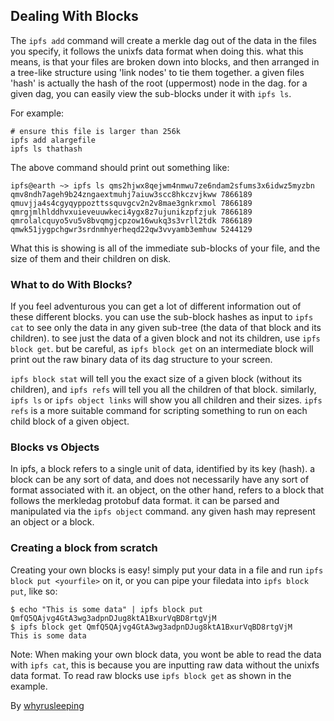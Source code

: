 ## Dealing With Blocks
The `ipfs add` command will create a merkle dag out of the data in the files you
specify, it follows the unixfs data format when doing this. what this means, is
that your files are broken down into blocks, and then arranged in a tree-like
structure using 'link nodes' to tie them together. a given files 'hash' is
actually the hash of the root (uppermost) node in the dag. for a given dag, you
can easily view the sub-blocks under it with `ipfs ls`.

For example:
```
# ensure this file is larger than 256k
ipfs add alargefile 
ipfs ls thathash
```

The above command should print out something like:
```
ipfs@earth ~> ipfs ls qms2hjwx8qejwm4nmwu7ze6ndam2sfums3x6idwz5myzbn
qmv8ndh7ageh9b24zngaextmuhj7aiuw3scc8hkczvjkww 7866189 
qmuvjja4s4cgyqyppozttssquvgcv2n2v8mae3gnkrxmol 7866189 
qmrgjmlhlddhvxuieveuuwkeci4ygx8z7ujunikzpfzjuk 7866189 
qmrolalcquyo5vu5v8bvqmgjcpzow16wukq3s3vrll2tdk 7866189 
qmwk51jygpchgwr3srdnmhyerheqd22qw3vvyamb3emhuw 5244129
```

What this is showing is all of the immediate sub-blocks of your file, and the
size of them and their children on disk.

### What to do With Blocks?
If you feel adventurous you can get a lot of different information out of these
different blocks. you can use the sub-block hashes as input to `ipfs cat` to
see only the data in any given sub-tree (the data of that block and its
children). to see just the data of a given block and not its children, use
`ipfs block get`. but be careful, as `ipfs block get` on an intermediate block
will print out the raw binary data of its dag structure to your screen.

`ipfs block stat` will tell you the exact size of a given block (without its
children), and `ipfs refs` will tell you all the children of that block. 
similarly, `ipfs ls` or `ipfs object links` will show you all children and
their sizes. `ipfs refs` is a more suitable command for scripting something
to run on each child block of a given object.

### Blocks vs Objects
In ipfs, a block refers to a single unit of data, identified by its key (hash).
a block can be any sort of data, and does not necessarily have any sort of 
format associated with it. an object, on the other hand, refers to a block that
follows the merkledag protobuf data format. it can be parsed and manipulated
via the `ipfs object` command. any given hash may represent an object or a block.

### Creating a block from scratch
Creating your own blocks is easy! simply put your data in a file and run
`ipfs block put <yourfile>` on it, or you can pipe your filedata into 
`ipfs block put`, like so:

```
$ echo "This is some data" | ipfs block put
QmfQ5QAjvg4GtA3wg3adpnDJug8ktA1BxurVqBD8rtgVjM
$ ipfs block get QmfQ5QAjvg4GtA3wg3adpnDJug8ktA1BxurVqBD8rtgVjM
This is some data
```
Note: When making your own block data, you wont be able to read the data with
`ipfs cat`, this is because you are inputting raw data without the unixfs data
format. To read raw blocks use `ipfs block get` as shown in the example.

By [whyrusleeping](http://github.com/whyrusleeping)
